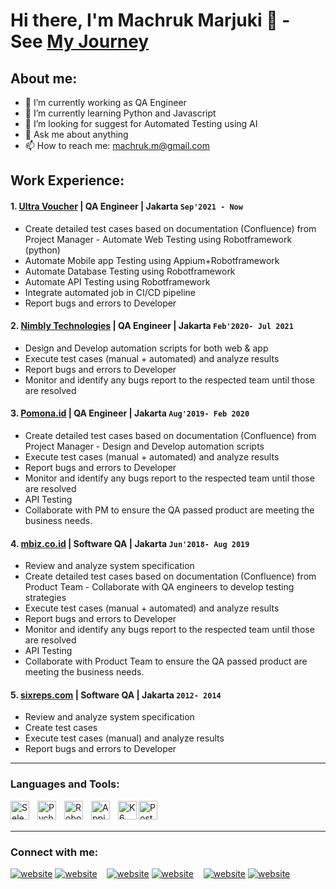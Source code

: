 # Hi there, I'm Machruk Marjuki 👋 - See [My Journey](https://machrukmarjuki.github.io/) 
## About me:
- 🔭 I’m currently working as QA Engineer
- 🌱 I’m currently learning Python and Javascript
- 🤔 I’m looking for suggest for Automated Testing using AI
- 💬 Ask me about anything
- 📫 How to reach me: machruk.m@gmail.com

## Work Experience:
#### 1. [Ultra Voucher](https://ultravoucher.co.id/) | QA Engineer | Jakarta `Sep'2021 - Now`
  - Create detailed test cases based on documentation (Confluence) from Project Manager - Automate Web Testing using Robotframework (python) 
  - Automate Mobile app Testing using Appium+Robotframework 
  - Automate Database Testing using Robotframework 
  - Automate API Testing using Robotframework 
  - Integrate automated job in CI/CD pipeline 
  - Report bugs and errors to Developer 

#### 2. [Nimbly Technologies](https://hellonimbly.com/) | QA Engineer | Jakarta `Feb'2020- Jul 2021`
  - Design and Develop automation scripts for both web & app 
  - Execute test cases (manual + automated) and analyze results 
  - Report bugs and errors to Developer 
  - Monitor and identify any bugs report to the respected team until those are resolved

#### 3. [Pomona.id](https://www.instagram.com/pomona_id/) | QA Engineer | Jakarta `Aug'2019- Feb 2020`
  - Create detailed test cases based on documentation (Confluence) from Project Manager - Design and Develop automation scripts 
  - Execute test cases (manual + automated) and analyze results 
  - Report bugs and errors to Developer 
  - Monitor and identify any bugs report to the respected team until those are resolved
  - API Testing 
  - Collaborate with PM to ensure the QA passed product are meeting the business needs.

#### 4. [mbiz.co.id](https://www.mbiz.co.id/) | Software QA | Jakarta `Jun'2018- Aug 2019`
- Review and analyze system specification 
- Create detailed test cases based on documentation (Confluence) from Product Team - Collaborate with QA engineers to develop testing strategies 
- Execute test cases (manual + automated) and analyze results 
- Report bugs and errors to Developer 
- Monitor and identify any bugs report to the respected team until those are resolved 
- API Testing 
- Collaborate with Product Team to ensure the QA passed product are meeting the business needs.

#### 5. [sixreps.com](https://www.sixreps.com/) | Software QA | Jakarta `2012- 2014`
- Review and analyze system specification 
- Create test cases 
- Execute test cases (manual) and analyze results 
- Report bugs and errors to Developer 



---

### Languages and Tools:

[<img align="left" alt="Selenium" width="30px" src="https://upload.wikimedia.org/wikipedia/commons/thumb/d/d5/Selenium_Logo.png/1148px-Selenium_Logo.png?20200511151950" style="padding-right:10px;" />][webdev]
[<img align="left" alt="Pycharm" width="30px" src="https://upload.wikimedia.org/wikipedia/commons/thumb/1/1d/PyCharm_Icon.svg/220px-PyCharm_Icon.svg.png" style="padding-right:10px;" />][webdev]
[<img align="left" alt="Robotframework" width="30px" src="https://miro.medium.com/v2/resize:fit:800/format:webp/1*rLyvpD_QfA5mbPqfX0qlvQ.png" style="padding-right:10px;" />][webdev]
[<img align="left" alt="Appium" width="30px" src="https://logowik.com/content/uploads/images/appium9030.jpg" style="padding-right:10px;" />][webdev]
[<img align="left" alt="K6" width="30px" src="https://upload.wikimedia.org/wikipedia/commons/thumb/5/54/K6-load-testing-tool-logo.svg/440px-K6-load-testing-tool-logo.svg.png?20210727154551" style="padding-right:0px;" />][webdev]
[<img align="left" alt="Postman" width="30px" src="https://seeklogo.com/images/P/postman-api-platform-logo-D6B8AB9B0D-seeklogo.com.png" style="padding-right:10px;" />][webdev]


<br />
<br />

---
### Connect with me:

[![website](./img/youtube-light.svg)](https://www.youtube.com/channel/UCkG3qsMeWSKnqMwj0baDM9w#gh-light-mode-only)
[![website](./img/youtube-dark.svg)](https://www.youtube.com/channel/UCkG3qsMeWSKnqMwj0baDM9w#gh-dark-mode-only)
&nbsp;&nbsp;
[![website](./img/linkedin-light.svg)](https://www.linkedin.com/in/machruk-marjuki/#gh-light-mode-only)
[![website](./img/linkedin-dark.svg)](https://www.linkedin.com/in/machruk-marjuki/#gh-dark-mode-only)
&nbsp;&nbsp;
[![website](./img/instagram-light.svg)](https://www.instagram.com/machruk_marjuki/#gh-light-mode-only)
[![website](./img/instagram-dark.svg)](https://www.instagram.com/machruk_marjuki/#gh-dark-mode-only)



[webdev]: https://github.com/machrukmarjuki/machrukmarjuki/
